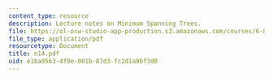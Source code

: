 ```yaml
---
content_type: resource
description: Lecture notes on Minimum Spanning Trees.
file: https://ol-ocw-studio-app-production.s3.amazonaws.com/courses/6-856j-randomized-algorithms-fall-2002/e1ba05634f0e001b87d3fc2d1a9bf3d0_n14.pdf
file_type: application/pdf
resourcetype: Document
title: n14.pdf
uid: e1ba0563-4f0e-001b-87d3-fc2d1a9bf3d0
---
```

